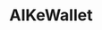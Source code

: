 ---
layout: post
title: AIKeWallet
description: contacless payment application
redirect: https://play.google.com/store/apps/details?id=com.etts.hce
---